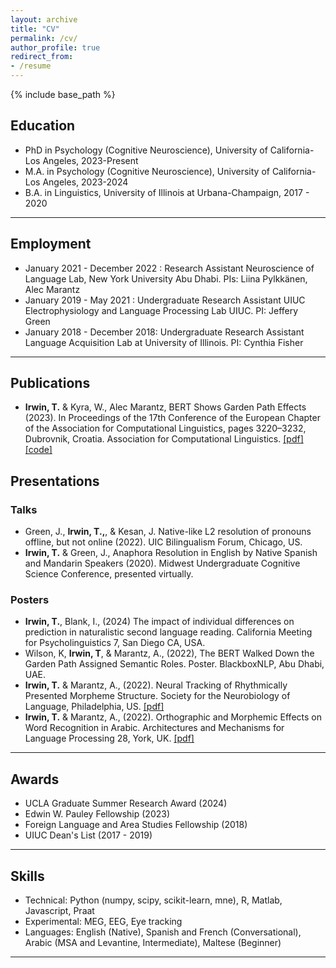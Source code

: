 ```yaml
---
layout: archive
title: "CV"
permalink: /cv/
author_profile: true
redirect_from:
- /resume
---
```


  

{% include base_path %}

  

## Education
- PhD in Psychology (Cognitive Neuroscience), University of California-Los Angeles, 2023-Present
- M.A. in Psychology (Cognitive Neuroscience), University of California-Los Angeles, 2023-2024
- B.A. in Linguistics, University of Illinois at Urbana-Champaign, 2017 - 2020

<hr>

## Employment
-   January 2021 - December 2022 : Research Assistant Neuroscience of Language Lab, New York University Abu Dhabi. PIs: Liina Pylkkänen, Alec Marantz
-   January 2019 - May 2021 : Undergraduate Research Assistant UIUC Electrophysiology and Language Processing Lab UIUC. PI: Jeffery Green
-   January 2018 - December 2018: Undergraduate Research Assistant Language Acquisition Lab at University of Illinois. PI: Cynthia Fisher
<hr>

## Publications
- **Irwin, T.** & Kyra, W., Alec Marantz, BERT Shows Garden Path Effects (2023). In Proceedings of the 17th Conference of the European Chapter of the Association for Computational Linguistics, pages 3220–3232, Dubrovnik, Croatia. Association for Computational Linguistics. [[pdf]](https://aclanthology.org/2023.eacl-main.235.pdf) [[code]](https://github.com/kyrawilson/gardenBERT)

## Presentations
### Talks
- Green, J., **Irwin, T.,**, & Kesan, J.  Native-like L2 resolution of pronouns offline, but not online  (2022). UIC Bilingualism Forum, Chicago, US.
- **Irwin, T.** & Green, J., Anaphora Resolution in English by Native Spanish and Mandarin Speakers (2020). Midwest Undergraduate Cognitive Science Conference, presented virtually.

### Posters
- **Irwin, T.**, Blank, I., (2024) The impact of individual differences on prediction in naturalistic second language reading. California Meeting for Psycholinguistics 7, San Diego CA, USA.
- Wilson, K, **Irwin, T**, & Marantz, A., (2022), The BERT Walked Down the Garden Path Assigned Semantic Roles. Poster. BlackboxNLP, Abu Dhabi, UAE. 
-  **Irwin, T.** & Marantz, A., (2022). Neural Tracking of Rhythmically Presented Morpheme Structure. Society for the Neurobiology of Language, Philadelphia, US. [[pdf]](https://tovahs.github.io/files/SNL_2022.pdf)
- **Irwin, T.** & Marantz, A., (2022). Orthographic and Morphemic Effects on Word Recognition in Arabic. Architectures and Mechanisms for Language Processing 28, York, UK. [[pdf]](https://tovahs.github.io/files/AmLap%202022.pdf)
<hr>

## Awards
- UCLA Graduate Summer Research Award (2024)
- Edwin W. Pauley Fellowship (2023)
- Foreign Language and Area Studies Fellowship (2018)
- UIUC Dean's List (2017 - 2019)
<hr>

## Skills
- Technical: Python (numpy, scipy, scikit-learn, mne), R, Matlab, Javascript, Praat
- Experimental: MEG, EEG, Eye tracking
- Languages: English (Native), Spanish and French (Conversational), Arabic (MSA and Levantine, Intermediate), Maltese (Beginner)
<hr>
